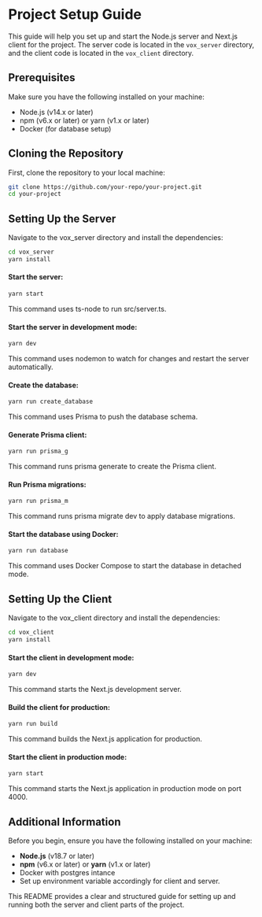 # Project Setup Guide

This guide will help you set up and start the Node.js server and Next.js client for the project. The server code is located in the `vox_server` directory, and the client code is located in the `vox_client` directory.

## Prerequisites

Make sure you have the following installed on your machine:
- Node.js (v14.x or later)
- npm (v6.x or later) or yarn (v1.x or later)
- Docker (for database setup)

## Cloning the Repository

First, clone the repository to your local machine:

```sh
git clone https://github.com/your-repo/your-project.git
cd your-project
```
## Setting Up the Server

Navigate to the vox_server directory and install the dependencies:
```sh
cd vox_server
yarn install
```

#### Start the server:
```sh
yarn start
```
This command uses ts-node to run src/server.ts.

#### Start the server in development mode:
```sh
yarn dev
```
This command uses nodemon to watch for changes and restart the server automatically.

#### Create the database:
```sh
yarn run create_database
```
This command uses Prisma to push the database schema.

#### Generate Prisma client:
```sh
yarn run prisma_g
```
This command runs prisma generate to create the Prisma client.


#### Run Prisma migrations:
```sh
yarn run prisma_m
```
This command runs prisma migrate dev to apply database migrations.

#### Start the database using Docker:
```sh
yarn run database
```
This command uses Docker Compose to start the database in detached mode.


## Setting Up the Client

Navigate to the vox_client directory and install the dependencies:
```sh
cd vox_client
yarn install
```

#### Start the client in development mode:
```sh
yarn dev
```
This command starts the Next.js development server.

#### Build the client for production:
```sh
yarn run build
```
This command builds the Next.js application for production.

#### Start the client in production mode:
```sh
yarn start
```
This command starts the Next.js application in production mode on port 4000.

## Additional Information
Before you begin, ensure you have the following installed on your machine:
- **Node.js** (v18.7 or later)
- **npm** (v6.x or later) or **yarn** (v1.x or later)
- Docker with postgres intance
- Set up environment variable accordingly for client and server.

This README provides a clear and structured guide for setting up and running both the server and client parts of the project.



